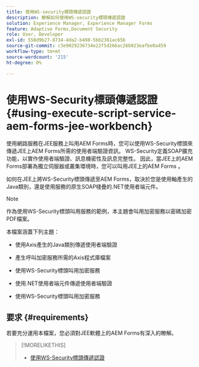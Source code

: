 ```yaml
---
title: 使用WS-security標頭傳遞認證
description: 瞭解如何使用WS-security標頭傳遞認證
solution: Experience Manager, Experience Manager Forms
feature: Adaptive Forms,Document Security
role: User, Developer
exl-id: 558d9b27-8734-4da2-b498-5bb2361ac65b
source-git-commit: c3e9029236734e22f5d266ac26b923eafbe0a459
workflow-type: tm+mt
source-wordcount: '215'
ht-degree: 0%

---
```


# 使用WS-Security標頭傳遞認證 {#using-execute-script-service-aem-forms-jee-workbench}

使用網路服務在JEE服務上叫用AEM Forms時，您可以使用WS-Security標頭來傳遞JEE上AEM Forms所需的使用者端驗證資訊。 WS-Security定義SOAP擴充功能，以實作使用者端驗證、訊息機密性及訊息完整性。 因此，當JEE上的AEM Forms部署為獨立伺服器或叢集環境時，您可以叫用JEE上的AEM Forms 。

如何在JEE上將WS-Security標頭傳遞至AEM Forms，取決於您是使用軸產生的Java類別，還是使用服務的原生SOAP棧疊的.NET使用者端元件。

>[!NOTE]
>
>作為使用WS-Security標頭叫用服務的範例，本主題會叫用加密服務以密碼加密PDF檔案。

本檔案涵蓋下列主題：

* 使用Axis產生的Java類別傳遞使用者端驗證

* 產生呼叫加密服務所需的Axis程式庫檔案

* 使用WS-Security標頭叫用加密服務

* 使用.NET使用者端元件傳遞使用者端驗證

* 使用WS-Security標頭叫用加密服務


## 要求 {#requirements}

若要充分運用本檔案，您必須對JEE軟體上的AEM Forms有深入的瞭解。

>[!MORELIKETHIS]
>
>* [使用WS-Security標頭傳遞認證](assets/passing-credentials-using-ws-security-headers.pdf)
